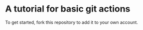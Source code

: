 # A tutorial for basic git actions
To get started, fork this repository to add it to your own account.
